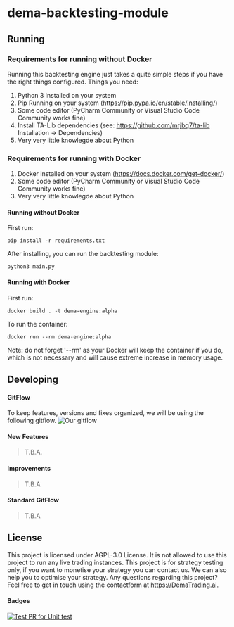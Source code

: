 # dema-backtesting-module

## Running
### Requirements for running without Docker
Running this backtesting engine just takes a quite simple steps if you have the right things configured. Things you need:
1. Python 3 installed on your system
2. Pip Running on your system (https://pip.pypa.io/en/stable/installing/)
3. Some code editor (PyCharm Community or Visual Studio Code Community works fine)
4. Install TA-Lib dependencies (see: https://github.com/mrjbq7/ta-lib Installation -> Dependencies)
5. Very very little knowlegde about Python

### Requirements for running with Docker
1. Docker installed on your system (https://docs.docker.com/get-docker/)
2. Some code editor (PyCharm Community or Visual Studio Code Community works fine)
3. Very very little knowlegde about Python


#### Running without Docker
First run:
```` 
pip install -r requirements.txt
````

After installing, you can run the backtesting module:
````
python3 main.py
````

#### Running with Docker
First run:
```` 
docker build . -t dema-engine:alpha
````

To run the container: 
````
docker run --rm dema-engine:alpha
````

Note: do not forget '--rm' as your Docker will keep the container if you do, which is not necessary and will cause extreme increase in memory usage.
## Developing
#### GitFlow
To keep features, versions and fixes organized, we will be using the following gitflow.
![Our gitflow](https://images.prismic.io/clubhouse/e02ba62c-26e6-4250-acff-1b2c93ecc789_image-32.png)

#### New Features
> T.B.A.

#### Improvements
> T.B.A

#### Standard GitFlow
> T.B.A

## License
This project is licensed under AGPL-3.0 License. It is not allowed to use this project to run any live trading instances. This project is for strategy testing only, if you want to monetise your strategy you can contact us. We can also help you to optimise your strategy. Any questions regarding this project? Feel free to get in touch using the contactform at https://DemaTrading.ai. 


#### Badges
[![Test PR for Unit test](https://github.com/dema-trading-ai/engine/actions/workflows/PR%20unit%20test.yml/badge.svg)](https://github.com/dema-trading-ai/engine/actions/workflows/PR%20unit%20test.yml)